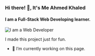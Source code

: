 ### Hi there! 👋, It's Me Ahmed Khaled
#### I am a Full-Stack Web Developing learner.
![I am a Web Developer](https://scontent.fjsr13-1.fna.fbcdn.net/v/t39.30808-6/232288750_609147430072261_7599219647898750353_n.jpg?_nc_cat=104&ccb=1-7&_nc_sid=cc71e4&_nc_eui2=AeH-AgDCSFeeuYockP-PMcznaYEHFud3qbppgQcW53epur6dGEtfYodf3Sy28eiducajZ00MHwspJqEy8F4x4_tr&_nc_ohc=Rldn-LmZRJMQ7kNvgHcGJEv&_nc_ht=scontent.fjsr13-1.fna&_nc_gid=AK9moo_of5iLe-aQKzRECPN&oh=00_AYDx5STqXmpWaMR4yEwQ7QlbSjuLVqQr95e_mGltO_XU9g&oe=67097D76)

I made this project just for fun.

- 🔭 I’m currently working on this page. 




